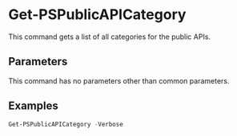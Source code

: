 # Get-PSPublicAPICategory

This command gets a list of all categories for the public APIs.

## Parameters

This command has no parameters other than common parameters.

## Examples

```powershell
Get-PSPublicAPICategory -Verbose
```

